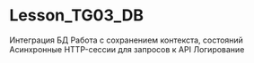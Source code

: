 # Lesson_TG03_DB
 Интеграция БД Работа с сохранением контекста, состояний Асинхронные HTTP-сессии для запросов к API Логирование
